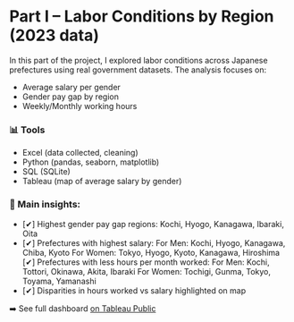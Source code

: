 # Part I – Labor Conditions by Region (2023 data)

In this part of the project, I explored labor conditions across Japanese prefectures using real government datasets. The analysis focuses on:

- Average salary per gender
- Gender pay gap by region
- Weekly/Monthly working hours

### 📊 Tools
- Excel (data collected, cleaning)
- Python (pandas, seaborn, matplotlib)
- SQL (SQLite)
- Tableau (map of average salary by gender)

### 📍 Main insights:
- [✔] Highest gender pay gap regions: Kochi, Hyogo, Kanagawa, Ibaraki, Oita
- [✔] Prefectures with highest salary: 
      For Men: Kochi, Hyogo, Kanagawa, Chiba, Kyoto
      For Women: Tokyo, Hyogo, Kyoto, Kanagawa, Hiroshima
  [✔] Prefectures with less hours per month worked:
      For Men: Kochi, Tottori, Okinawa, Akita, Ibaraki
      For Women: Tochigi, Gunma, Tokyo, Toyama, Yamanashi
- [✔] Disparities in hours worked vs salary highlighted on map

➡️ See full dashboard [on Tableau Public](https://public.tableau.com/app/profile/gabriela.yoshizaki/viz/Dashboard-Avgsalarybyprefecture2023MvsF/Dashboard1?publish=yes)

